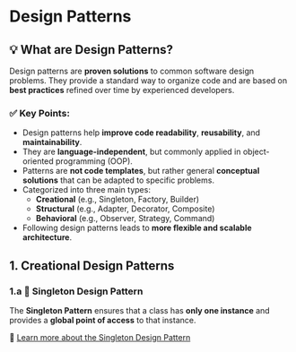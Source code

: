 # Design Patterns

## 💡 What are Design Patterns?

Design patterns are **proven solutions** to common software design problems. They provide a standard way to organize code and are based on **best practices** refined over time by experienced developers.

### ✅ Key Points:
- Design patterns help **improve code readability**, **reusability**, and **maintainability**.
- They are **language-independent**, but commonly applied in object-oriented programming (OOP).
- Patterns are **not code templates**, but rather general **conceptual solutions** that can be adapted to specific problems.
- Categorized into three main types:
  - **Creational** (e.g., Singleton, Factory, Builder)
  - **Structural** (e.g., Adapter, Decorator, Composite)
  - **Behavioral** (e.g., Observer, Strategy, Command)
- Following design patterns leads to **more flexible and scalable architecture**.

## 1. Creational Design Patterns
### 1.a 🧩 Singleton Design Pattern

The **Singleton Pattern** ensures that a class has **only one instance** and provides a **global point of access** to that instance.

🔗 [Learn more about the Singleton Design Pattern](https://github.com/Swayam595/Design-Patterns/tree/main/creational/singleton)
